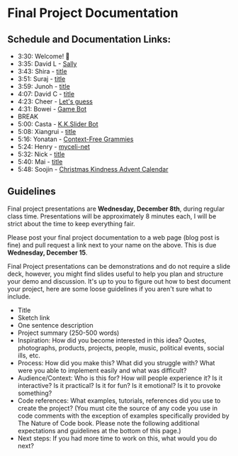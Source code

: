 # Final Project Documentation

## Schedule and Documentation Links:
- 3:30: Welcome! 👋
- 3:35: David L - [Sally](https://wp.nyu.edu/davidaleyva/week-14-final-project-documentation/)
- 3:43: Shira - [title](url)
- 3:51: Suraj - [title](url)
- 3:59: Junoh - [title](url)
- 4:07: David C - [title](url)
- 4:23: Cheer - [Let's guess](https://wp.nyu.edu/tischschoolofthearts-cheers/week-12-final-project-proposals/)
- 4:31: Bowei - [Game Bot](https://www.boweixu.com/post/game-bot-a-to-z-final)
- BREAK
- 5:00: Casta - [K.K.Slider Bot](https://casta.notion.site/Final-K-K-Slider-bot-d48984419eab40a9a584cf7aac12c61b)
- 5:08: Xiangrui - [title](url)
- 5:16: Yonatan - [Context-Free Grammies](https://editor.p5js.org/yonatanrozin/full/WWzeJxnCP)
- 5:24: Henry - [myceli-net](https://docs.google.com/presentation/d/13ptWoRNiQRbkwENLJn_i6RoobS99tu6RYp_FLsvPYIQ/edit?usp=sharing)
- 5:32: Nick - [title](url)
- 5:40: Mai - [title](url)
- 5:48: Soojin - [Christmas Kindness Advent Calendar](https://soojin-lee0819.github.io/ITPBlog/project.html)

## Guidelines

Final project presentations are **Wednesday, December 8th**, during regular class time. Presentations will be approximately 8 minutes each, I will be strict about the time to keep everything fair.

Please post your final project documentation to a web page (blog post is fine) and pull request a link next to your name on the above. This is due **Wednesday, December 15**.

Final Project presentations can be demonstrations and do not require a slide deck, however, you might find slides useful to help you plan and structure your demo and discussion. It's up to you to figure out how to best document your project, here are some loose guidelines if you aren't sure what to include.

- Title
- Sketch link
- One sentence description
- Project summary (250-500 words)
- Inspiration: How did you become interested in this idea? Quotes, photographs, products, projects, people, music, political events, social ills, etc.
- Process: How did you make this? What did you struggle with? What were you able to implement easily and what was difficult?
- Audience/Context: Who is this for? How will people experience it? Is it interactive? Is it practical? Is it for fun? Is it emotional? Is it to provoke something?
- Code references: What examples, tutorials, references did you use to create the project? (You must cite the source of any code you use in code comments with the exception of examples specifically provided by The Nature of Code book. Please note the following additional expectations and guidelines at the bottom of this page.)
- Next steps: If you had more time to work on this, what would you do next?
